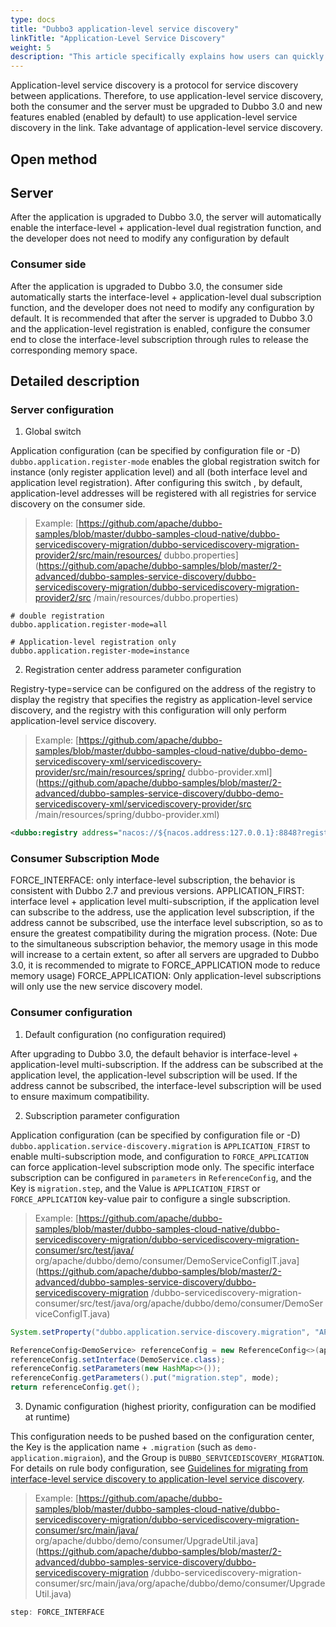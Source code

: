 ```yaml
---
type: docs
title: "Dubbo3 application-level service discovery"
linkTitle: "Application-Level Service Discovery"
weight: 5
description: "This article specifically explains how users can quickly enable new features of application-level service discovery after upgrading to Dubbo 3.0."
---
```


Application-level service discovery is a protocol for service discovery between applications. Therefore, to use application-level service discovery, both the consumer and the server must be upgraded to Dubbo 3.0 and new features enabled (enabled by default) to use application-level service discovery in the link. Take advantage of application-level service discovery.
## Open method
## Server
After the application is upgraded to Dubbo 3.0, the server will automatically enable the interface-level + application-level dual registration function, and the developer does not need to modify any configuration by default

### Consumer side
After the application is upgraded to Dubbo 3.0, the consumer side automatically starts the interface-level + application-level dual subscription function, and the developer does not need to modify any configuration by default. It is recommended that after the server is upgraded to Dubbo 3.0 and the application-level registration is enabled, configure the consumer end to close the interface-level subscription through rules to release the corresponding memory space.

## Detailed description
### Server configuration

1. Global switch

Application configuration (can be specified by configuration file or -D) `dubbo.application.register-mode` enables the global registration switch for instance (only register application level) and all (both interface level and application level registration). After configuring this switch , by default, application-level addresses will be registered with all registries for service discovery on the consumer side.
> Example: [https://github.com/apache/dubbo-samples/blob/master/dubbo-samples-cloud-native/dubbo-servicediscovery-migration/dubbo-servicediscovery-migration-provider2/src/main/resources/ dubbo.properties](https://github.com/apache/dubbo-samples/blob/master/2-advanced/dubbo-samples-service-discovery/dubbo-servicediscovery-migration/dubbo-servicediscovery-migration-provider2/src /main/resources/dubbo.properties)

```
# double registration
dubbo.application.register-mode=all
```
```
# Application-level registration only
dubbo.application.register-mode=instance
```

2. Registration center address parameter configuration

Registry-type=service can be configured on the address of the registry to display the registry that specifies the registry as application-level service discovery, and the registry with this configuration will only perform application-level service discovery.
> Example: [https://github.com/apache/dubbo-samples/blob/master/dubbo-samples-cloud-native/dubbo-demo-servicediscovery-xml/servicediscovery-provider/src/main/resources/spring/ dubbo-provider.xml](https://github.com/apache/dubbo-samples/blob/master/2-advanced/dubbo-samples-service-discovery/dubbo-demo-servicediscovery-xml/servicediscovery-provider/src /main/resources/spring/dubbo-provider.xml)

```xml
<dubbo:registry address="nacos://${nacos.address:127.0.0.1}:8848?registry-type=service"/>
```
### Consumer Subscription Mode

FORCE_INTERFACE: only interface-level subscription, the behavior is consistent with Dubbo 2.7 and previous versions.
APPLICATION_FIRST: interface level + application level multi-subscription, if the application level can subscribe to the address, use the application level subscription, if the address cannot be subscribed, use the interface level subscription, so as to ensure the greatest compatibility during the migration process. (Note: Due to the simultaneous subscription behavior, the memory usage in this mode will increase to a certain extent, so after all servers are upgraded to Dubbo 3.0, it is recommended to migrate to FORCE_APPLICATION mode to reduce memory usage)
FORCE_APPLICATION: Only application-level subscriptions will only use the new service discovery model.

### Consumer configuration

1. Default configuration (no configuration required)

After upgrading to Dubbo 3.0, the default behavior is interface-level + application-level multi-subscription. If the address can be subscribed at the application level, the application-level subscription will be used. If the address cannot be subscribed, the interface-level subscription will be used to ensure maximum compatibility.

2. Subscription parameter configuration

Application configuration (can be specified by configuration file or -D) `dubbo.application.service-discovery.migration` is `APPLICATION_FIRST` to enable multi-subscription mode, and configuration to `FORCE_APPLICATION` can force application-level subscription mode only.
The specific interface subscription can be configured in `parameters` in `ReferenceConfig`, and the Key is `migration.step`, and the Value is `APPLICATION_FIRST` or `FORCE_APPLICATION` key-value pair to configure a single subscription.
> Example: [https://github.com/apache/dubbo-samples/blob/master/dubbo-samples-cloud-native/dubbo-servicediscovery-migration/dubbo-servicediscovery-migration-consumer/src/test/java/ org/apache/dubbo/demo/consumer/DemoServiceConfigIT.java](https://github.com/apache/dubbo-samples/blob/master/2-advanced/dubbo-samples-service-discovery/dubbo-servicediscovery-migration /dubbo-servicediscovery-migration-consumer/src/test/java/org/apache/dubbo/demo/consumer/DemoServiceConfigIT.java)

```java
System.setProperty("dubbo.application.service-discovery.migration", "APPLICATION_FIRST");
```
```java
ReferenceConfig<DemoService> referenceConfig = new ReferenceConfig<>(applicationModel. newModule());
referenceConfig.setInterface(DemoService.class);
referenceConfig.setParameters(new HashMap<>());
referenceConfig.getParameters().put("migration.step", mode);
return referenceConfig.get();
```

3. Dynamic configuration (highest priority, configuration can be modified at runtime)

This configuration needs to be pushed based on the configuration center, the Key is the application name + `.migration` (such as `demo-application.migraion`), and the Group is `DUBBO_SERVICEDISCOVERY_MIGRATION`. For details on rule body configuration, see [Guidelines for migrating from interface-level service discovery to application-level service discovery](/en/docs3-v2/java-sdk/upgrades-and-compatibility/service-discovery/service-discovery-rule/).
> Example: [https://github.com/apache/dubbo-samples/blob/master/dubbo-samples-cloud-native/dubbo-servicediscovery-migration/dubbo-servicediscovery-migration-consumer/src/main/java/ org/apache/dubbo/demo/consumer/UpgradeUtil.java](https://github.com/apache/dubbo-samples/blob/master/2-advanced/dubbo-samples-service-discovery/dubbo-servicediscovery-migration /dubbo-servicediscovery-migration-consumer/src/main/java/org/apache/dubbo/demo/consumer/UpgradeUtil.java)

```java
step: FORCE_INTERFACE
```
